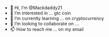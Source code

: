 - 👋 Hi, I’m @Mackdaddy21
- 👀 I’m interested in ... gtc coin
- 🌱 I’m currently learning ... on cryptocurrency 
- 💞️ I’m looking to collaborate on ...
- 📫 How to reach me ... on my email

<!---
Mackdaddy21/Mackdaddy21 is a ✨ special ✨ repository because its `README.md` (this file) appears on your GitHub profile.
You can click the Preview link to take a look at your changes.
--->
